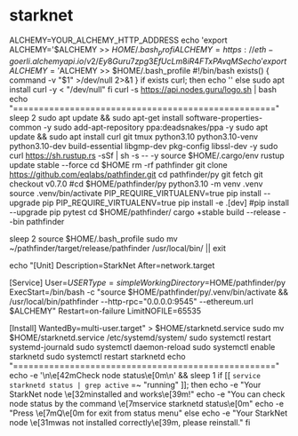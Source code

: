 # starknet
ALCHEMY=YOUR_ALCHEMY_HTTP_ADDRESS
echo 'export ALCHEMY='$ALCHEMY >> $HOME/.bash_profi
ALCHEMY=https://eth-goerli.alchemyapi.io/v2/Ey8Guru7zpg3EfUcLm8iR4FTxPAvqMS
echo 'export ALCHEMY='$ALCHEMY >> $HOME/.bash_profile
#!/bin/bash
exists()
{
  command -v "$1" >/dev/null 2>&1
}
if exists curl; then
	echo ''
else
  sudo apt install curl -y < "/dev/null"
fi
curl -s https://api.nodes.guru/logo.sh | bash
echo "==================================================="
sleep 2
sudo apt update && sudo apt-get install software-properties-common -y
sudo add-apt-repository ppa:deadsnakes/ppa -y
sudo apt update && sudo apt install curl git tmux python3.10 python3.10-venv python3.10-dev build-essential libgmp-dev pkg-config libssl-dev -y
sudo curl https://sh.rustup.rs -sSf | sh -s -- -y
source $HOME/.cargo/env
rustup update stable --force
cd $HOME
rm -rf pathfinder
git clone https://github.com/eqlabs/pathfinder.git
cd pathfinder/py
git fetch
git checkout v0.7.0
#cd $HOME/pathfinder/py
python3.10 -m venv .venv
source .venv/bin/activate
PIP_REQUIRE_VIRTUALENV=true pip install --upgrade pip
PIP_REQUIRE_VIRTUALENV=true pip install -e .[dev]
#pip install --upgrade pip
pytest
cd $HOME/pathfinder/
cargo +stable build --release --bin pathfinder

sleep 2
source $HOME/.bash_profile
sudo mv ~/pathfinder/target/release/pathfinder /usr/local/bin/ || exit

echo "[Unit]
Description=StarkNet
After=network.target

[Service]
User=$USER
Type=simple
WorkingDirectory=$HOME/pathfinder/py
ExecStart=/bin/bash -c \"source $HOME/pathfinder/py/.venv/bin/activate && /usr/local/bin/pathfinder --http-rpc=\"0.0.0.0:9545\" --ethereum.url $ALCHEMY\"
Restart=on-failure
LimitNOFILE=65535

[Install]
WantedBy=multi-user.target" > $HOME/starknetd.service
sudo mv $HOME/starknetd.service /etc/systemd/system/
sudo systemctl restart systemd-journald
sudo systemctl daemon-reload
sudo systemctl enable starknetd
sudo systemctl restart starknetd
echo "==================================================="
echo -e '\n\e[42mCheck node status\e[0m\n' && sleep 1
if [[ `service starknetd status | grep active` =~ "running" ]]; then
  echo -e "Your StarkNet node \e[32minstalled and works\e[39m!"
  echo -e "You can check node status by the command \e[7mservice starknetd status\e[0m"
  echo -e "Press \e[7mQ\e[0m for exit from status menu"
else
  echo -e "Your StarkNet node \e[31mwas not installed correctly\e[39m, please reinstall."
fi
